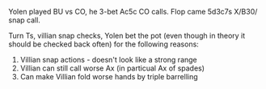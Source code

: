 
Yolen played BU vs CO, he 3-bet Ac5c CO calls. 
Flop came 5d3c7s X/B30/ snap call.

Turn Ts, villian snap checks, Yolen bet the pot (even though in theory it should be checked back often) for the following reasons:
1. Villian snap actions - doesn't look like a strong range
2. Villian can still call worse Ax (in particual Ax of spades)
3. Can make Villian fold worse hands by triple barrelling